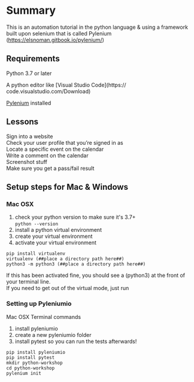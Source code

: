 # Summary
This is an automation tutorial in the python language & using a framework built upon selenium that is called Pylenium (https://elsnoman.gitbook.io/pylenium/)

## Requirements
Python 3.7 or later

A python editor like [Visual Studio Code](https://
code.visualstudio.com/Download)

[Pylenium](https://docs.pylenium.io/getting-started/setup-pytest) installed

## Lessons
Sign into a website<br>
Check your user profile that you’re signed in as<br>
Locate a specific event on the calendar<br>
Write a comment on the calendar<br>
Screenshot stuff<br>
Make sure you get a pass/fail result



## Setup steps for Mac & Windows

### Mac OSX
1. check your python version to make sure it's 3.7+<br>
    `python --version`
1. install a python virtual environment
1. create your virtual environment
1. activate your virtual environment
```
pip install virtualenv
virtualenv (##place a directory path here##)
python3 -m python3 (##place a directory path here##)
```
If this has been activated fine, you should see a (python3) at the front of your terminal line.<br>
If you need to get out of the virtual mode, just run

### Setting up Pyleniumio

Mac OSX Terminal commands
1. install pyleniumio
1. create a new pyleniumio folder
1. install pytest so you can run the tests afterwards!

```
pip install pyleniumio
pip install pytest
mkdir python-workshop
cd python-workshop
pylenium init
```
